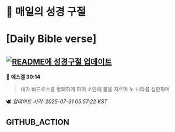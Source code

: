 # 🙏 매일의 성경 구절
# [Daily Bible verse]
## [![README에 성경구절 업데이트](https://github.com/DONGSUKA/first_test/actions/workflows/update-readme-bible.yml/badge.svg)](https://github.com/DONGSUKA/first_test/actions/workflows/update-readme-bible.yml)
<!-- START_BIBLE_VERSE -->
📖 **에스겔 30:14**
> 내가 바드로스를 황폐하게 하며 소안에 불을 지르며 노 나라를 심판하며

🕊️ _업데이트 시각: 2025-07-31 05:57:22 KST_
  <!-- END_BIBLE_VERSE -->
## GITHUB_ACTION
